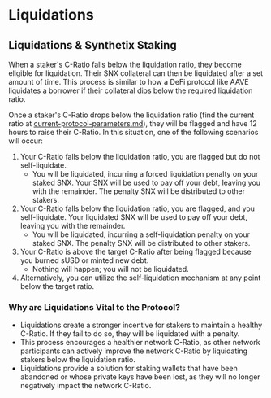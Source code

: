 # Liquidations

## Liquidations & Synthetix Staking

When a staker's C-Ratio falls below the liquidation ratio, they become eligible for liquidation. Their SNX collateral can then be liquidated after a set amount of time. This process is similar to how a DeFi protocol like AAVE liquidates a borrower if their collateral dips below the required liquidation ratio.

Once a staker's C-Ratio drops below the liquidation ratio (find the current ratio at [current-protocol-parameters.md](../current-protocol-parameters.md "mention")), they will be flagged and have 12 hours to raise their C-Ratio. In this situation, one of the following scenarios will occur:

1. Your C-Ratio falls below the liquidation ratio, you are flagged but do not self-liquidate.
   * You will be liquidated, incurring a forced liquidation penalty on your staked SNX. Your SNX will be used to pay off your debt, leaving you with the remainder. The penalty SNX will be distributed to other stakers.
2. Your C-Ratio falls below the liquidation ratio, you are flagged, and you self-liquidate. Your liquidated SNX will be used to pay off your debt, leaving you with the remainder.
   * You will be liquidated, incurring a self-liquidation penalty on your staked SNX. The penalty SNX will be distributed to other stakers.
3. Your C-Ratio is above the target C-Ratio after being flagged because you burned sUSD or minted new debt.
   * Nothing will happen; you will not be liquidated.
4. Alternatively, you can utilize the self-liquidation mechanism at any point below the target ratio.

### Why are Liquidations Vital to the Protocol?

* Liquidations create a stronger incentive for stakers to maintain a healthy C-Ratio. If they fail to do so, they will be liquidated with a penalty.
* This process encourages a healthier network C-Ratio, as other network participants can actively improve the network C-Ratio by liquidating stakers below the liquidation ratio.
* Liquidations provide a solution for staking wallets that have been abandoned or whose private keys have been lost, as they will no longer negatively impact the network C-Ratio.
